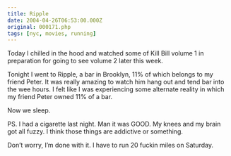 ```yaml
---
title: Ripple
date: 2004-04-26T06:53:00.000Z
original: 000171.php
tags: [nyc, movies, running]
---
```


Today I chilled in the hood and watched some of Kill Bill volume 1 in preparation for going to see volume 2 later this week.

Tonight I went to Ripple, a bar in Brooklyn, 11% of which belongs to my friend Peter. It was really amazing to watch him hang out and tend bar into the wee hours. I felt like I was experiencing some alternate reality in which my friend Peter owned 11% of a bar.

Now we sleep.

PS. I had a cigarette last night. Man it was GOOD. My knees and my brain got all fuzzy. I think those things are addictive or something.

Don’t worry, I’m done with it. I have to run 20 fuckin miles on Saturday.
